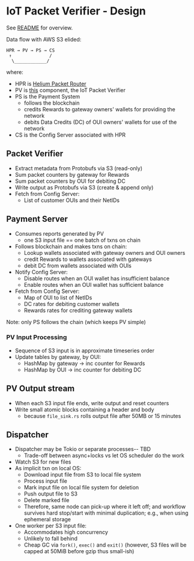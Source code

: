 # IoT Packet Verifier - Design

See [README](../README.md) for overview.

Data flow with AWS S3 elided:

```
HPR → PV → PS → CS
 ↑              /
  \____________/
```

where:

- HPR is [Helium Packet Router](https://github.com/helium/helium-packet-router/)
- PV is [this](..) component, the IoT Packet Verifier
- PS is the Payment System
  + follows the blockchain
  + credits Rewards to gateway owners' wallets for providing the network
  + debits Data Credits (DC) of OUI owners' wallets for use of the network
- CS is the Config Server associated with HPR

## Packet Verifier

- Extract metadata from Protobufs via S3 (read-only)
- Sum packet counters by gateway for Rewards
- Sum packet counters by OUI for debiting DC
- Write output as Protobufs via S3 (create & append only)
- Fetch from Config Server:
  + List of customer OUIs and their NetIDs

## Payment Server

- Consumes reports generated by PV
  + one S3 input file == one batch of txns on chain
- Follows blockchain and makes txns on chain:
  + Lookup wallets associated with gateway owners and OUI owners
  + credit Rewards to wallets associated with gateways
  + debit DC from wallets associated with OUIs
- Notify Config Server:
  + Disable routes when an OUI wallet has insufficient balance
  + Enable routes when an OUI wallet has sufficient balance
- Fetch from Config Server:
  + Map of OUI to list of NetIDs
  + DC rates for debiting customer wallets
  + Rewards rates for crediting gateway wallets

Note: only PS follows the chain (which keeps PV simple)

### PV Input Processing

- Sequence of S3 input is in approximate timeseries order
- Update tables by gateway, by OUI:
  + HashMap by gateway -> inc counter for Rewards
  + HashMap by OUI -> inc counter for debiting DC

## PV Output stream

- When each S3 input file ends, write output and reset counters
- Write small atomic blocks containing a header and body
  + because `file_sink.rs` rolls output file after 50MB or 15 minutes

## Dispatcher

- Dispatcher may be Tokio or separate processes-- TBD
  + Trade-off between async+locks vs let OS scheduler do the work
- Watch S3 for new files
- As implicit txn on local OS:
  + Download input file from S3 to local file system
  + Process input file
  + Mark input file on local file system for deletion
  + Push output file to S3
  + Delete marked file
  + Therefore, same node can pick-up where it left off; and
    workflow survives hard stop/start with minimal duplication;
    e.g., when using ephemeral storage
- One worker per S3 input file:
  + Accommodates high concurrency
  + Unlikely to fall behind
  + Cheap GC via `fork()`, `exec()` and `exit()`
    (however, S3 files will be capped at 50MiB before gzip thus small-ish)
